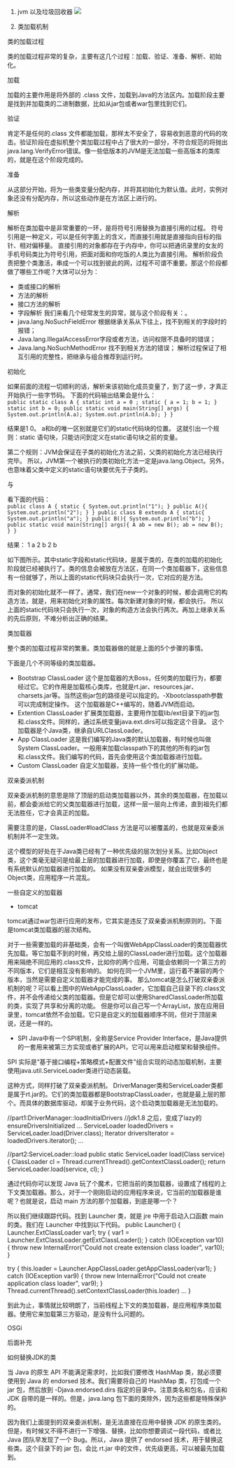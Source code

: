 
1. jvm 以及垃圾回收器
![](https://xiazhenyu.oss-cn-hangzhou.aliyuncs.com/JVM%E5%86%85%E5%AD%98%E6%A8%A1%E5%9E%8B%E4%BB%A5%E5%8F%8AGC%E7%9B%B8%E5%85%B3%E7%9F%A5%E8%AF%86%E7%82%B9.jpg)
   
2. 类加载机制

类的加载过程

类的加载过程非常的复杂，主要有这几个过程：加载、验证、准备、解析、初始化。

加载

加载的主要作用是将外部的 .class 文件，加载到Java的方法区内。加载阶段主要是找到并加载类的二进制数据，比如从jar包或者war包里找到它们。

验证

肯定不是任何的.class 文件都能加载，那样太不安全了，容易收到恶意的代码的攻击。验证阶段在虚拟机整个类加载过程中占了很大的一部分，不符合规范的将抛出java.lang.VerifyError错误。像一些低版本的JVM是无法加载一些高版本的类库的，就是在这个阶段完成的。

准备

从这部分开始，将为一些类变量分配内存，并将其初始化为默认值。此时，实例对象还没有分配内存，所以这些动作是在方法区上进行的。

解析

解析在类加载中是非常重要的一环，是将符号引用替换为直接引用的过程。
符号引用是一种定义，可以是任何字面上的含义，而直接引用就是直接指向目标的指针、相对偏移量。
直接引用的对象都存在于内存中，你可以把通讯录里的女友的手机号码类比为符号引用，把面对面和你吃饭的人类比为直接引用。
解析阶段负责把整个类激活，串成一个可以找到彼此的网，过程不可谓不重要。那这个阶段都做了哪些工作呢？大体可以分为：
* 类或接口的解析
* 方法的解析
* 接口方法的解析
* 字段解析
  我们来看几个经常发生的异常，就与这个阶段有关：。
* java.lang.NoSuchFieldError 根据继承关系从下往上，找不到相关的字段时的报错；
* Java.lang.IllegalAccessError字段或者方法，访问权限不具备时的错误；
* Java.lang.NoSuchMethodError 找不到相关方法的错误；
  解析过程保证了相互引用的完整性，把继承与组合推荐到运行时。

初始化

如果前面的流程一切顺利的话，解析来该初始化成员变量了，到了这一步，才真正开始执行一些字节码。
下面的代码输出结果会是什么：  
`public static class A {
static int a = 0 ;
static {
a = 1;
b = 1;
}
static int b = 0;
public static void main(String[] args) {
System.out.println(A.a);
System.out.println(A.b);
}
}`


结果是1 0。 a和b的唯一区别就是它们的static代码块的位置。
这就引出一个规则：static 语句块，只能访问到定义在static语句块之前的变量。

第二个规则：JVM会保证在子类的初始化方法之前，父类的初始化方法已经执行完毕。
所以，JVM第一个被执行的类初始化方法一定是java.lang.Object。另外，也意味着父类中定义的static语句块要优先于子类的。

<clint> 与<init>

看下面的代码：  
`public class A {
static {
System.out.println("1");
}
public A(){
System.out.println("2");
}
}
public class B extends A {
static{
System.out.println("a");
}
public B(){
System.out.println("b");
}
public static void main(String[] args){
A ab = new B();
ab = new B();
}
}`






结果：
1
a
2
b
2
b

如下图所示。其中static字段和static代码块，是属于类的，在类的加载的初始化阶段就已经被执行了。类的信息会被放在方法区，在同一个类加载器下，这些信息有一份就够了，所以上面的static代码块只会执行一次，它对应的是<clint>方法。


而对象的初始化就不一样了。通常，我们在new一个对象的时候，都会调用它的构造方法，就是<init>，用来初始化对象的属性。每次新建对象的时候，都会执行。
所以上面的static代码块只会执行一次，对象的构造方法会执行两次。再加上继承关系的先后原则，不难分析出正确的结果。

类加载器

整个类的加载过程非常的繁重。类加载器做的就是上面的5个步骤的事情。

下面是几个不同等级的类加载器。
* Bootstrap ClassLoader
  这个是加载器的大Boss，任何类的加载行为，都要经过它。它的作用是加载核心类库，也就是rt.jar、resources.jar、charsets.jar等。当然这些jar包的路径是可以指定的。-Xbootclasspath参数可以完成制定操作。
  这个加载器是C++编写的，随着JVM而启动。
* Extention ClassLoader
  扩展类加载器，主要用作加载lib/ext目录下的jar包和.class文件。同样的，通过系统变量java.ext.dirs可以指定这个目录。
  这个加载器是个Java类，继承自URLClassLoader。
* App ClassLoader
  这是我们编写的Java类的默认加载器，有时候也叫做System ClassLoader。一般用来加载classpath下的其他的所有的jar包和.class文件。我们编写的代码，首先会使用这个类加载器进行加载。
* Custom ClassLoader
  自定义加载器，支持一些个性化的扩展功能。

双亲委派机制

双亲委派机制的意思是除了顶层的启动类加载器以外，其余的类加载器，在加载以前，都会委派给它的父类加载器进行加载，这样一层一层向上传递，直到祖先们都无法胜任，它才会真正的加载。



需要注意的是，ClassLoader#loadClass 方法是可以被覆盖的，也就是双亲委派机制并不一定生效。




这个模型的好处在于Java类已经有了一种优先级的层次划分关系。比如Object类，这个类毫无疑问是给最上层的加载器进行加载，即使是你覆盖了它，最终也是有系统默认的加载器进行加载的。
如果没有双亲委派模型，就会出现很多的Object类，应用程序一片混乱。


一些自定义的加载器

* tomcat

tomcat通过war包进行应用的发布，它其实是违反了双亲委派机制原则的。下面是tomcat类加载器的层次结构。



对于一些需要加载的非基础类，会有一个叫做WebAppClassLoader的类加载器优先加载。等它加载不到的时候，再交给上层的ClassLoader进行加载。这个加载器用来隔绝不同应用的.class文件，比如你的两个应用，可能会依赖同一个第三方的不同版本，它们是相互没有影响的。
如何在同一个JVM里，运行着不兼容的两个版本，当然是需要自定义加载器才能完成的事。
那么tomcat是怎么打破双亲委派机制的呢？可以看上图中的WebAppClassLoader，它加载自己目录下的.class文件，并不会传递给父类的加载器。但是它却可以使用SharedClassLoader所加载的类，实现了共享和分离的功能。
但是你可以自己写一个ArrayList，放在应用目录里，tomcat依然不会加载。它只是自定义的加载器顺序不同，但对于顶层来说，还是一样的。

* SPI
  Java中有一个SPI机制，全称是Service Provider Interface，是Java提供的一套用来被第三方实现或者扩展的API，它可以用来启动框架和替换组件。

SPI 实际是“基于接口编程+策略模式+配置文件”组合实现的动态加载机制，主要使用java.util.ServiceLoader类进行动态装载。


这种方式，同样打破了双亲委派机制。
DriverManager类和ServiceLoader类都是属于rt.jar的。它们的类加载器都是BootstrapClassLoader，也就是最上层的那个。而具体的数据库驱动，却属于业务代码，这个启动类加载器是无法加载的。

//part1:DriverManager::loadInitialDrivers
//jdk1.8 之后，变成了lazy的ensureDriversInitialized
...
ServiceLoader <Driver> loadedDrivers = ServiceLoader.load(Driver.class);
Iterator<Driver> driversIterator = loadedDrivers.iterator();
...


//part2:ServiceLoader::load
public static <T> ServiceLoader<T> load(Class<T> service) {
ClassLoader cl = Thread.currentThread().getContextClassLoader();
return ServiceLoader.load(service, cl);
}

通过代码你可以发现 Java 玩了个魔术，它把当前的类加载器，设置成了线程的上下文类加载器。那么，对于一个刚刚启动的应用程序来说，它当前的加载器是谁呢？也就是说，启动 main 方法的那个加载器，到底是哪一个？

所以我们继续跟踪代码。找到 Launcher 类，就是 jre 中用于启动入口函数 main 的类。我们在 Launcher 中找到以下代码。
public Launcher() {
Launcher.ExtClassLoader var1;
try {
var1 = Launcher.ExtClassLoader.getExtClassLoader();
} catch (IOException var10) {
throw new InternalError("Could not create extension class loader", var10);
}

try {
this.loader = Launcher.AppClassLoader.getAppClassLoader(var1);
} catch (IOException var9) {
throw new InternalError("Could not create application class loader", var9);
}
Thread.currentThread().setContextClassLoader(this.loader)
...
}

到此为止，事情就比较明朗了，当前线程上下文的类加载器，是应用程序类加载器。使用它来加载第三方驱动，是没有什么问题的。

OSGi

后面补充





如何替换JDK的类

当 Java 的原生 API 不能满足需求时，比如我们要修改 HashMap 类，就必须要使用到 Java 的 endorsed 技术。我们需要将自己的 HashMap 类，打包成一个 jar 包，然后放到 -Djava.endorsed.dirs 指定的目录中。注意类名和包名，应该和 JDK 自带的是一样的。但是，java.lang 包下面的类除外，因为这些都是特殊保护的。

因为我们上面提到的双亲委派机制，是无法直接在应用中替换 JDK 的原生类的。但是，有时候又不得不进行一下增强、替换，比如你想要调试一段代码，或者比 Java 团队早发现了一个 Bug。所以，Java 提供了 endorsed 技术，用于替换这些类。这个目录下的 jar 包，会比 rt.jar 中的文件，优先级更高，可以被最先加载到。
























   